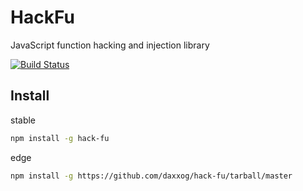 HackFu
====================

  JavaScript function hacking and injection library

  [![Build Status][travis-image]][travis-url]

Install
-------
stable
```bash
npm install -g hack-fu
```
edge
```bash
npm install -g https://github.com/daxxog/hack-fu/tarball/master
```

[travis-image]: https://img.shields.io/travis/daxxog/hack-fu.png?branch=master
[travis-url]: https://travis-ci.org/daxxog/hack-fu